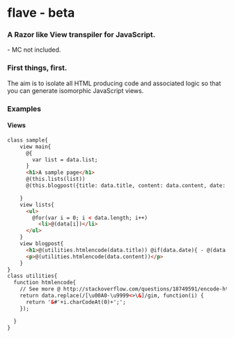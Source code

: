 # flave - beta
### A Razor like View transpiler for JavaScript.
\- MC not included.

### First things, first.
The aim is to isolate all HTML producing code and associated logic so that you can generate isomorphic JavaScript views.


### Examples
#### Views
``` html
class sample{
    view main{
      @{
        var list = data.list;
      }
      <h1>A sample page</h1>
      @(this.lists(list))
      @(this.blogpost({title: data.title, content: data.content, date: data.date}))

    }
    view lists{
      <ul>
        @for(var i = 0; i < data.length; i++)
          <li>@(data[i])</li>
      </ul>
    }
    view blogpost{
      <h1>@(utilities.htmlencode(data.title)) @if(data.date){ - @(data.date)}</h1>
      <p>@(utilities.htmlencode(data.content))</p>
    }
}
class utilities{
  function htmlencode{
    // See more @ http://stackoverflow.com/questions/18749591/encode-html-entities-in-javascript
    return data.replace(/[\u00A0-\u9999<>\&]/gim, function(i) {
      return '&#'+i.charCodeAt(0)+';';
    });

  }
}
```
